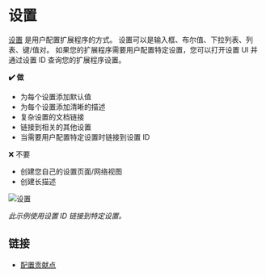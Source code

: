 # 设置

[设置](https://code.visualstudio.com/api/references/contribution-points#contributes.configuration) 是用户配置扩展程序的方式。 设置可以是输入框、布尔值、下拉列表、列表、键/值对。 如果您的扩展程序需要用户配置特定设置，您可以打开设置 UI 并通过设置 ID 查询您的扩展程序设置。

**✔️ 做**

-   为每个设置添加默认值
-   为每个设置添加清晰的描述
-   复杂设置的文档链接
-   链接到相关的其他设置
-   当需要用户配置特定设置时链接到设置 ID

❌ 不要

-   创建您自己的设置页面/网络视图
-   创建长描述

![设置](https://static.yicode.tech/images/vscode-docs/examples/settings.png)

_此示例使用设置 ID 链接到特定设置。_

## 链接

-   [配置贡献点](https://code.visualstudio.com/api/references/contribution-points#contributes.configuration)
